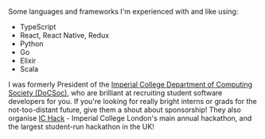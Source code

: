 Some languages and frameworks I'm experienced with and like using:

- TypeScript
- React, React Native, Redux
- Python
- Go
- Elixir
- Scala

I was formerly President of the [Imperial College Department of Computing Society (DoCSoc)](https://docsoc.co.uk), who are brilliant at recruiting student software developers for you. If you're looking for really bright interns or grads for the not-too-distant future, give them a shout about sponsorship! They also organise [IC Hack](https://ichack.org) - Imperial College London's main annual hackathon, and the largest student-run hackathon in the UK!
